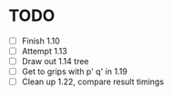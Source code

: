 # TODO
+ [ ] Finish 1.10
+ [ ] Attempt 1.13
+ [ ] Draw out 1.14 tree
+ [ ] Get to grips with p' q' in 1.19
+ [ ] Clean up 1.22, compare result timings
